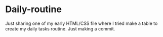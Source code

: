 # Daily-routine
Just sharing one of my early HTML/CSS file where I tried make a table to create my daily tasks routine.
Just making a commit.
